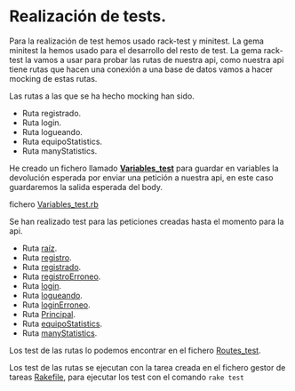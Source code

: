 # Realización de tests.

Para la realización de test hemos usado rack-test y minitest. La gema minitest la hemos usado para el desarrollo del resto de test. La gema  rack-test la vamos a usar para probar las rutas de nuestra api, como nuestra api tiene rutas que hacen una conexión a una base de datos vamos a hacer mocking de estas rutas.

Las rutas a las que se ha hecho mocking han sido.
* Ruta registrado.
* Ruta login.
* Ruta logueando.
* Ruta equipoStatistics.
* Ruta manyStatistics.

He creado un fichero llamado [**Variables_test**](https://github.com/CharlySM/ProyectoCC/blob/master/test/Variables_test.rb) para guardar en variables la devolución esperada por enviar una petición a nuestra api, en este caso guardaremos la salida esperada del body.

fichero [Variables_test.rb](https://github.com/CharlySM/ProyectoCC/blob/master/test/Variables_test.rb)

Se han realizado test para las peticiones creadas hasta el momento para la api.

* Ruta [raíz](https://github.com/CharlySM/ProyectoCC/blob/master/test/Routes_test.rb#:~:text=def%20test_default,end).
* Ruta [registro](https://github.com/CharlySM/ProyectoCC/blob/master/test/Routes_test.rb#:~:text=def%20test_registro,end).
* Ruta [registrado](https://github.com/CharlySM/ProyectoCC/blob/master/test/Routes_test.rb#:~:text=end-,def%20test_registradoCorrecto,end,-def%20test_registroErroneo).
* Ruta [registroErroneo](https://github.com/CharlySM/ProyectoCC/blob/master/test/Routes_test.rb#:~:text=def%20test_registroErroneo,end).
* Ruta [login](https://github.com/CharlySM/ProyectoCC/blob/master/test/Routes_test.rb#:~:text=end-,def%20test_login,end,-def%20test_loginCorrecto).
* Ruta [logueando](https://github.com/CharlySM/ProyectoCC/blob/master/test/Routes_test.rb#:~:text=end-,def%20test_loginCorrecto,end,-def%20test_loginErroneo).
* Ruta [loginErroneo](https://github.com/CharlySM/ProyectoCC/blob/master/test/Routes_test.rb#:~:text=def%20test_loginErroneo,end).
* Ruta [Principal](https://github.com/CharlySM/ProyectoCC/blob/master/test/Routes_test.rb#:~:text=def%20test_principal,end).
* Ruta [equipoStatistics](https://github.com/CharlySM/ProyectoCC/blob/master/test/Routes_test.rb#:~:text=end-,def%20test_equipoStatistics,end,-def%20test_manyStatistics).
* Ruta [manyStatistics](https://github.com/CharlySM/ProyectoCC/blob/hito-5/test/Routes_test.rb#:~:text=def%20test_manyStatistics).

Los test de las rutas lo podemos encontrar en el fichero [Routes_test](https://github.com/CharlySM/ProyectoCC/blob/master/test/Routes_test.rb).

Los test de las rutas se ejecutan con la tarea creada en el fichero gestor de tareas [Rakefile](https://github.com/CharlySM/ProyectoCC/blob/master/Rakefile), para ejecutar los test con el comando ```rake test```
